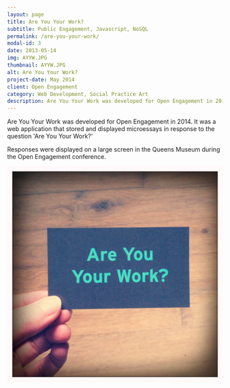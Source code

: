 ```yaml
---
layout: page
title: Are You Your Work?
subtitle: Public Engagement, Javascript, NoSQL
permalink: /are-you-your-work/
modal-id: 3
date: 2013-05-14
img: AYYW.JPG
thumbnail: AYYW.JPG
alt: Are You Your Work?
project-date: May 2014
client: Open Engagement
category: Web Development, Social Practice Art
description: Are You Your Work was developed for Open Engagement in 2014. It was a web application that stored and displayed microessays in response to the question 'Are You Your Work?' Responses were displayed on a large screen in the Queens Museum during the Open Engagement conference.
---
```


Are You Your Work was developed for Open Engagement in 2014. It was a web application that stored and displayed microessays in response to the question 'Are You Your Work?'

Responses were displayed on a large screen in the Queens Museum during the Open Engagement conference.

![Are You Your Work?](/img/AYYW.JPG "Are You Your Work business cards")
